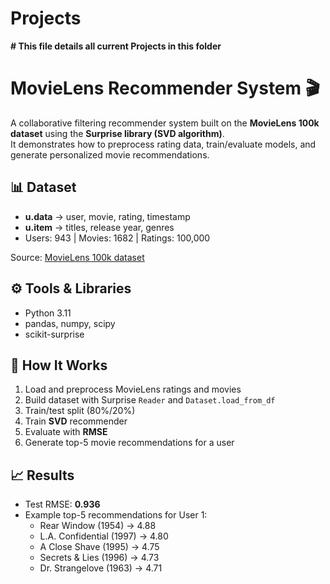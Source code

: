# Projects
**# This file details all current Projects in this folder**
# MovieLens Recommender System 🎬

A collaborative filtering recommender system built on the **MovieLens 100k dataset** using the **Surprise library (SVD algorithm)**.  
It demonstrates how to preprocess rating data, train/evaluate models, and generate personalized movie recommendations.

## 📊 Dataset
- **u.data** → user, movie, rating, timestamp  
- **u.item** → titles, release year, genres  
- Users: 943 | Movies: 1682 | Ratings: 100,000  

Source: [MovieLens 100k dataset](https://grouplens.org/datasets/movielens/)

## ⚙️ Tools & Libraries
- Python 3.11  
- pandas, numpy, scipy  
- scikit-surprise  

## 🚀 How It Works
1. Load and preprocess MovieLens ratings and movies  
2. Build dataset with Surprise `Reader` and `Dataset.load_from_df`  
3. Train/test split (80%/20%)  
4. Train **SVD** recommender  
5. Evaluate with **RMSE**  
6. Generate top-5 movie recommendations for a user  

## 📈 Results
- Test RMSE: **0.936**  
- Example top-5 recommendations for User 1:
  - Rear Window (1954) → 4.88  
  - L.A. Confidential (1997) → 4.80  
  - A Close Shave (1995) → 4.75  
  - Secrets & Lies (1996) → 4.73  
  - Dr. Strangelove (1963) → 4.71 
